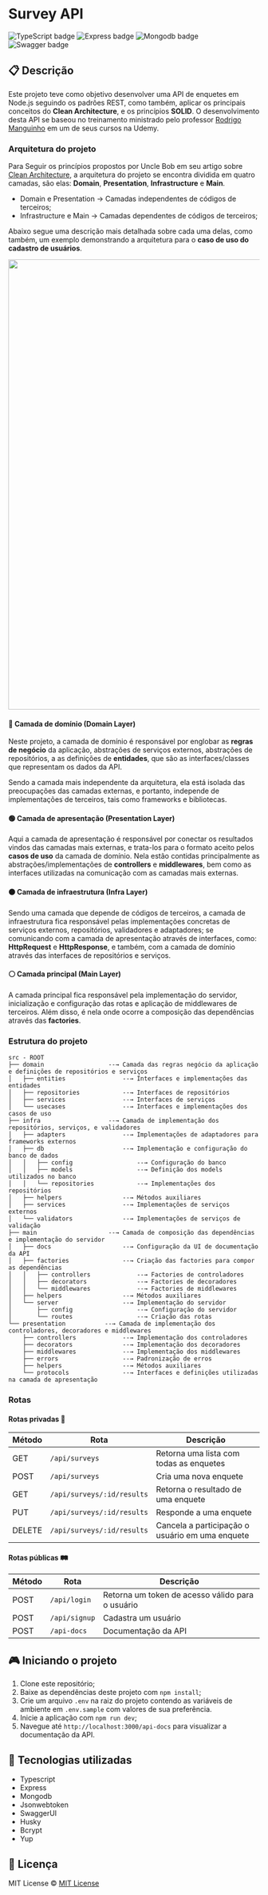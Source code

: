 # Survey API

![TypeScript badge](https://img.shields.io/badge/typescript-%23007ACC.svg?style=for-the-badge&logo=typescript&logoColor=white)
![Express badge](https://img.shields.io/badge/express.js-%23404d59.svg?style=for-the-badge&logo=express&logoColor=%2361DAFB)
![Mongodb badge](https://img.shields.io/badge/MongoDB-%234ea94b.svg?style=for-the-badge&logo=mongodb&logoColor=white)
![Swagger badge](https://img.shields.io/badge/Swagger-85EA2D?style=for-the-badge&logo=Swagger&logoColor=black)

## 📋 Descrição

Este projeto teve como objetivo desenvolver uma API de enquetes em Node.js seguindo os padrões REST, como também, aplicar os principais conceitos do **Clean Architecture**, e os princípios **SOLID**. O desenvolvimento desta API se baseou no treinamento ministrado pelo professor [Rodrigo Manguinho](https://www.udemy.com/user/rodrigo-manguinho) em um de seus cursos na Udemy.

### Arquitetura do projeto

Para Seguir os princípios propostos por Uncle Bob em seu artigo sobre [Clean Architecture](https://blog.cleancoder.com/uncle-bob/2012/08/13/the-clean-architecture.html), a arquitetura do projeto se encontra dividida em quatro camadas, são elas: **Domain**, **Presentation**, **Infrastructure** e **Main**.

-   Domain e Presentation → Camadas independentes de códigos de terceiros;
-   Infrastructure e Main → Camadas dependentes de códigos de terceiros;

Abaixo segue uma descrição mais detalhada sobre cada uma delas, como também, um exemplo demonstrando a arquitetura para o **caso de uso do cadastro de usuários**.

<img width="900px" src="https://github.com/nalbertcerqueira/nalbertcerqueira/assets/105606295/4547edb3-b9e7-4a72-b834-8049434a7634">

#### 🔴 Camada de domínio (Domain Layer)

Neste projeto, a camada de domínio é responsável por englobar as **regras de negócio** da aplicação, abstrações de serviços externos, abstrações de repositórios, a as definições de **entidades**, que são as interfaces/classes que representam os dados da API.

Sendo a camada mais independente da arquitetura, ela está isolada das preocupações das camadas externas, e portanto, independe de implementações de terceiros, tais como frameworks e bibliotecas.

#### 🟢 Camada de apresentação (Presentation Layer)

Aqui a camada de apresentação é responsável por conectar os resultados vindos das camadas mais externas, e trata-los para o formato aceito pelos **casos de uso** da camada de domínio. Nela estão contidas principalmente as abstrações/implementações de **controllers** e **middlewares**, bem como as interfaces utilizadas na comunicação com as camadas mais externas.

#### 🟠 Camada de infraestrutura (Infra Layer)

Sendo uma camada que depende de códigos de terceiros, a camada de infraestrutura fica responsável pelas implementações concretas de serviços externos, repositórios, validadores e adaptadores; se comunicando com a camada de apresentação através de interfaces, como: **HttpRequest** e **HttpResponse**, e também, com a camada de domínio através das interfaces de repositórios e serviços.

#### ⚪ Camada principal (Main Layer)

A camada principal fica responsável pela implementação do servidor, inicialização e configuração das rotas e aplicação de middlewares de terceiros. Além disso, é nela onde ocorre a composição das dependências através das **factories**.

### Estrutura do projeto

```
src - ROOT
├── domain                  --→ Camada das regras negócio da aplicação e definições de repositórios e serviços
│   ├── entities                --→ Interfaces e implementações das entidades
│   ├── repositories            --→ Interfaces de repositórios
│   ├── services                --→ Interfaces de serviços
│   └── usecases                --→ Interfaces e implementações dos casos de uso
├── infra                   --→ Camada de implementação dos repositórios, serviços, e validadores
│   ├── adapters                --→ Implementações de adaptadores para frameworks externos
│   ├── db                      --→ Implementação e configuração do banco de dados
│   │   ├── config                  --→ Configuração do banco
│   │   ├── models                  --→ Definição dos models utilizados no banco
│   │   └── repositories            --→ Implementações dos repositórios
│   ├── helpers                 --→ Métodos auxiliares
│   ├── services                --→ Implementações de serviços externos
│   └── validators              --→ Implementações de serviços de validação
├── main                    --→ Camada de composição das dependências e implementação do servidor
│   ├── docs                    --→ Configuração da UI de documentação da API
│   ├── factories               --→ Criação das factories para compor as dependências
│   │   ├── controllers             --→ Factories de controladores
│   │   ├── decorators              --→ Factories de decoradores
│   │   └── middlewares             --→ Factories de middlewares
│   ├── helpers                 --→ Métodos auxiliares
│   └── server                  --→ Implementação do servidor
│       ├── config                  --→ Configuração do servidor
│       └── routes                  --→ Criação das rotas
└── presentation           --→ Camada de implementação dos controladores, decoradores e middlewares
    ├── controllers             --→ Implementação dos controladores
    ├── decorators              --→ Implementação dos decoradores
    ├── middlewares             --→ Implementação dos middlewares
    ├── errors                  --→ Padronização de erros
    ├── helpers                 --→ Métodos auxiliares
    └── protocols               --→ Interfaces e definições utilizadas na camada de apresentação
```

### Rotas

#### Rotas privadas 🔐

| **Método** | **Rota**                   | **Descrição**                                   |
| ---------- | -------------------------- | ----------------------------------------------- |
| GET        | `/api/surveys`             | Retorna uma lista com todas as enquetes         |
| POST       | `/api/surveys`             | Cria uma nova enquete                           |
| GET        | `/api/surveys/:id/results` | Retorna o resultado de uma enquete              |
| PUT        | `/api/surveys/:id/results` | Responde a uma enquete                          |
| DELETE     | `/api/surveys/:id/results` | Cancela a participação o usuário em uma enquete |

#### Rotas públicas 🛤️

| **Método** | **Rota**      | **Descrição**                                    |
| ---------- | ------------- | ------------------------------------------------ |
| POST       | `/api/login`  | Retorna um token de acesso válido para o usuário |
| POST       | `/api/signup` | Cadastra um usuário                              |
| POST       | `/api-docs`   | Documentação da API                              |

## 🎮 Iniciando o projeto

1. Clone este repositório;
2. Baixe as dependências deste projeto com `npm install`;
3. Crie um arquivo `.env` na raiz do projeto contendo as variáveis de ambiente em `.env.sample` com valores de sua preferência.
4. Inicie a aplicação com `npm run dev`;
5. Navegue até `http://localhost:3000/api-docs` para visualizar a documentação da API.

## 🚀 Tecnologias utilizadas

-   Typescript
-   Express
-   Mongodb
-   Jsonwebtoken
-   SwaggerUI
-   Husky
-   Bcrypt
-   Yup

## 📝 Licença

MIT License © [MIT License ](./LICENSE)
